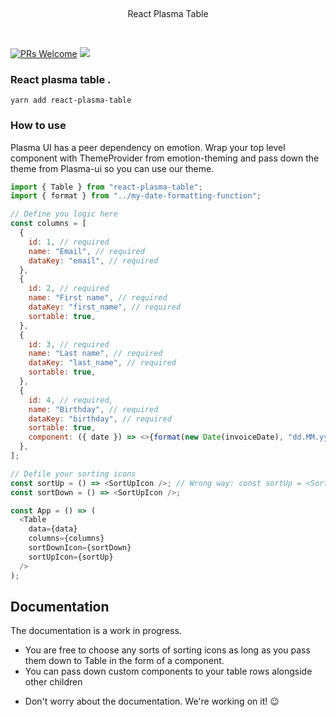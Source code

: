 <p>&nbsp;</p>
<p align='center'>React Plasma Table</p>
<p>&nbsp;</p>

[![PRs Welcome](https://img.shields.io/badge/PRs-welcome-brightgreen.svg)]() [![](https://img.shields.io/npm/dt/react-plasma-table?style=for-the-badge)]()

### React plasma table .

```
yarn add react-plasma-table
```

### How to use

Plasma UI has a peer dependency on emotion. Wrap your top level component with ThemeProvider from emotion-theming and pass down the theme from Plasma-ui so you can use our theme.

```javascript
import { Table } from "react-plasma-table";
import { format } from "../my-date-formatting-function";

// Define you logic here
const columns = [
  {
    id: 1, // required
    name: "Email", // required
    dataKey: "email", // required
  },
  {
    id: 2, // required
    name: "First name", // required
    dataKey: "first_name", // required
    sortable: true,
  },
  {
    id: 3, // required
    name: "Last name", // required
    dataKey: "last_name", // required
    sortable: true,
  },
  {
    id: 4, // required,
    name: "Birthday", // required
    dataKey: "birthday", // required
    sortable: true,
    component: ({ date }) => <>{format(new Date(invoiceDate), "dd.MM.yyyy")}</>,
  },
];

// Defile your sorting icons
const sortUp = () => <SortUpIcon />; // Wrong way: const sortUp = <SortUpIcon />
const sortDown = () => <SortUpIcon />;

const App = () => (
  <Table
    data={data}
    columns={columns}
    sortDownIcon={sortDown}
    sortUpIcon={sortUp}
  />
);
```

## Documentation

The documentation is a work in progress.

- You are free to choose any sorts of sorting icons as long as you pass them down to Table in the form of a component.
- You can pass down custom components to your table rows alongside other children

* Don't worry about the documentation. We're working on it! 😉
